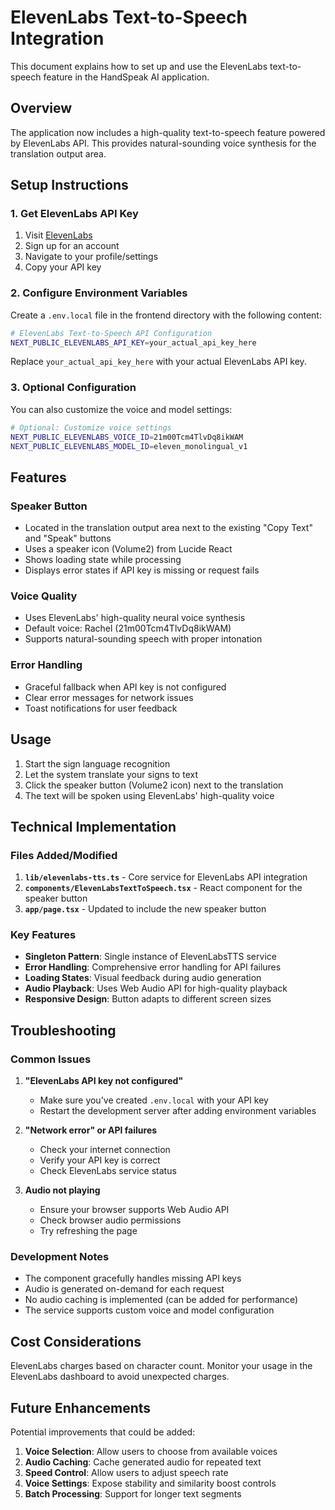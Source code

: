 # ElevenLabs Text-to-Speech Integration

This document explains how to set up and use the ElevenLabs text-to-speech feature in the HandSpeak AI application.

## Overview

The application now includes a high-quality text-to-speech feature powered by ElevenLabs API. This provides natural-sounding voice synthesis for the translation output area.

## Setup Instructions

### 1. Get ElevenLabs API Key

1. Visit [ElevenLabs](https://elevenlabs.io/)
2. Sign up for an account
3. Navigate to your profile/settings
4. Copy your API key

### 2. Configure Environment Variables

Create a `.env.local` file in the frontend directory with the following content:

```bash
# ElevenLabs Text-to-Speech API Configuration
NEXT_PUBLIC_ELEVENLABS_API_KEY=your_actual_api_key_here
```

Replace `your_actual_api_key_here` with your actual ElevenLabs API key.

### 3. Optional Configuration

You can also customize the voice and model settings:

```bash
# Optional: Customize voice settings
NEXT_PUBLIC_ELEVENLABS_VOICE_ID=21m00Tcm4TlvDq8ikWAM
NEXT_PUBLIC_ELEVENLABS_MODEL_ID=eleven_monolingual_v1
```

## Features

### Speaker Button

- Located in the translation output area next to the existing "Copy Text" and "Speak" buttons
- Uses a speaker icon (Volume2) from Lucide React
- Shows loading state while processing
- Displays error states if API key is missing or request fails

### Voice Quality

- Uses ElevenLabs' high-quality neural voice synthesis
- Default voice: Rachel (21m00Tcm4TlvDq8ikWAM)
- Supports natural-sounding speech with proper intonation

### Error Handling

- Graceful fallback when API key is not configured
- Clear error messages for network issues
- Toast notifications for user feedback

## Usage

1. Start the sign language recognition
2. Let the system translate your signs to text
3. Click the speaker button (Volume2 icon) next to the translation
4. The text will be spoken using ElevenLabs' high-quality voice

## Technical Implementation

### Files Added/Modified

1. **`lib/elevenlabs-tts.ts`** - Core service for ElevenLabs API integration
2. **`components/ElevenLabsTextToSpeech.tsx`** - React component for the speaker button
3. **`app/page.tsx`** - Updated to include the new speaker button

### Key Features

- **Singleton Pattern**: Single instance of ElevenLabsTTS service
- **Error Handling**: Comprehensive error handling for API failures
- **Loading States**: Visual feedback during audio generation
- **Audio Playback**: Uses Web Audio API for high-quality playback
- **Responsive Design**: Button adapts to different screen sizes

## Troubleshooting

### Common Issues

1. **"ElevenLabs API key not configured"**

   - Make sure you've created `.env.local` with your API key
   - Restart the development server after adding environment variables

2. **"Network error" or API failures**

   - Check your internet connection
   - Verify your API key is correct
   - Check ElevenLabs service status

3. **Audio not playing**
   - Ensure your browser supports Web Audio API
   - Check browser audio permissions
   - Try refreshing the page

### Development Notes

- The component gracefully handles missing API keys
- Audio is generated on-demand for each request
- No audio caching is implemented (can be added for performance)
- The service supports custom voice and model configuration

## Cost Considerations

ElevenLabs charges based on character count. Monitor your usage in the ElevenLabs dashboard to avoid unexpected charges.

## Future Enhancements

Potential improvements that could be added:

1. **Voice Selection**: Allow users to choose from available voices
2. **Audio Caching**: Cache generated audio for repeated text
3. **Speed Control**: Allow users to adjust speech rate
4. **Voice Settings**: Expose stability and similarity boost controls
5. **Batch Processing**: Support for longer text segments
